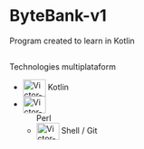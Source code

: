 # ByteBank-v1
Program created to learn in Kotlin

##

Technologies multiplataform
<div>
   <ul>
   <li><img align="center" alt="Victor-redis" height="30" width="40" src="https://cdn.jsdelivr.net/gh/devicons/devicon/icons/kotlin/kotlin-original.svg" />  Kotlin</li>
	<li><img align="center" alt="Victor-redis" height="30" width="40" src="https://cdn.jsdelivr.net/gh/devicons/devicon/icons/perl/perl-original.svg" /> <ul> Perl</li>
	<li><img align="center" alt="Victor-redis" height="30" width="40" src="https://cdn.jsdelivr.net/gh/devicons/devicon/icons/git/git-original.svg" /> Shell / Git</li>
</ul>

</div>
